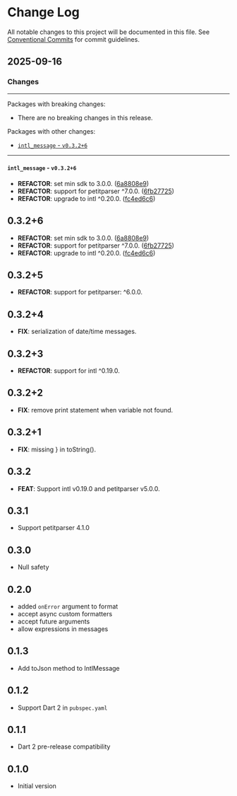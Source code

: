 # Change Log

All notable changes to this project will be documented in this file.
See [Conventional Commits](https://conventionalcommits.org) for commit guidelines.

## 2025-09-16

### Changes

---

Packages with breaking changes:

 - There are no breaking changes in this release.

Packages with other changes:

 - [`intl_message` - `v0.3.2+6`](#intl_message---v0326)

---

#### `intl_message` - `v0.3.2+6`

 - **REFACTOR**: set min sdk to 3.0.0. ([6a8808e9](https://github.com/appsup-dart/intl_message/commit/6a8808e9e39f7be2b644618a41bdad01913c8624))
 - **REFACTOR**: support for petitparser ^7.0.0. ([6fb27725](https://github.com/appsup-dart/intl_message/commit/6fb27725f6cefb606020688bdd70c7c449e0c078))
 - **REFACTOR**: upgrade to intl ^0.20.0. ([fc4ed6c6](https://github.com/appsup-dart/intl_message/commit/fc4ed6c63225e4e17f8172836fd5c57c657978d3))

## 0.3.2+6

 - **REFACTOR**: set min sdk to 3.0.0. ([6a8808e9](https://github.com/appsup-dart/intl_message/commit/6a8808e9e39f7be2b644618a41bdad01913c8624))
 - **REFACTOR**: support for petitparser ^7.0.0. ([6fb27725](https://github.com/appsup-dart/intl_message/commit/6fb27725f6cefb606020688bdd70c7c449e0c078))
 - **REFACTOR**: upgrade to intl ^0.20.0. ([fc4ed6c6](https://github.com/appsup-dart/intl_message/commit/fc4ed6c63225e4e17f8172836fd5c57c657978d3))

## 0.3.2+5

 - **REFACTOR**: support for petitparser: ^6.0.0.

## 0.3.2+4

 - **FIX**: serialization of date/time messages.

## 0.3.2+3

 - **REFACTOR**: support for intl ^0.19.0.

## 0.3.2+2

 - **FIX**: remove print statement when variable not found.

## 0.3.2+1

 - **FIX**: missing } in toString().

## 0.3.2

 - **FEAT**: Support intl v0.19.0 and petitparser v5.0.0.

## 0.3.1

- Support petitparser 4.1.0

## 0.3.0

- Null safety

## 0.2.0

- added `onError` argument to format
- accept async custom formatters
- accept future arguments
- allow expressions in messages

## 0.1.3

- Add toJson method to IntlMessage

## 0.1.2

- Support Dart 2 in `pubspec.yaml`

## 0.1.1

- Dart 2 pre-release compatibility

## 0.1.0

- Initial version
